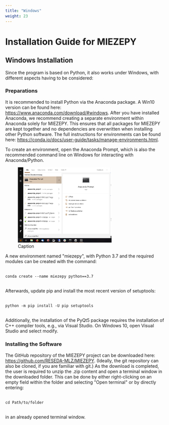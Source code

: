 ```yaml
---
title: "Windows"
weight: 23
---
```


<html lang="en">
<head>
    <meta charset="UTF-8">
    <meta name="viewport" content="width=device-width, initial-scale=1.0">
    <title>MIEZEPY Installation Guide</title>
</head>
<body>

<h1>Installation Guide for MIEZEPY</h1>

<h2>Windows Installation</h2>

<p>Since the program is based on Python, it also works under Windows, with different aspects having to be considered:</p>

<h3>Preparations</h3>
<p>It is recommended to install Python via the Anaconda package. A Win10 version can be found here: <a href="https://www.anaconda.com/download/#windows">https://www.anaconda.com/download/#windows</a>. After you have installed Anaconda, we recommend creating a separate environment within Anaconda solely for MIEZEPY. This ensures that all packages for MIEZEPY are kept together and no dependencies are overwritten when installing other Python software. The full instructions for environments can be found here: <a href="https://conda.io/docs/user-guide/tasks/manage-environments.html">https://conda.io/docs/user-guide/tasks/manage-environments.html</a>.</p>

<p>To create an environment, open the Anaconda Prompt, which is also the recommended command line on Windows for interacting with Anaconda/Python.</p>

<figure>
    <img src="AnacondaPromptWin10.png" alt="Anaconda Prompt on Windows 10" style="width:70%;">
    <figcaption>Caption</figcaption>
</figure>

<p>A new environment named "miezepy", with Python 3.7 and the required modules can be created with the command:</p>

<pre>
<code>
conda create --name miezepy python==3.7
</code>
</pre>

<p>Afterwards, update pip and install the most recent version of setuptools:</p>

<pre>
<code>
python -m pip install -U pip setuptools
</code>
</pre>

<p>Additionally, the installation of the PyQt5 package requires the installation of C++ compiler tools, e.g., via Visual Studio. On Windows 10, open Visual Studio and select modify.</p>

<h3>Installing the Software</h3>

<p>The GitHub repository of the MIEZEPY project can be downloaded here: <a href="https://github.com/RESEDA-MLZ/MIEZEPY">https://github.com/RESEDA-MLZ/MIEZEPY</a>. (Ideally, the git repository can also be cloned, if you are familiar with git.) As the download is completed, the user is required to unzip the .zip content and open a terminal window in the downloaded folder. This can be done by either right-clicking on an empty field within the folder and selecting "Open terminal" or by directly entering:</p>

<pre>
<code>
cd Path/to/folder
</code>
</pre>

<p>in an already opened terminal window.</p>

</body>
</html>


